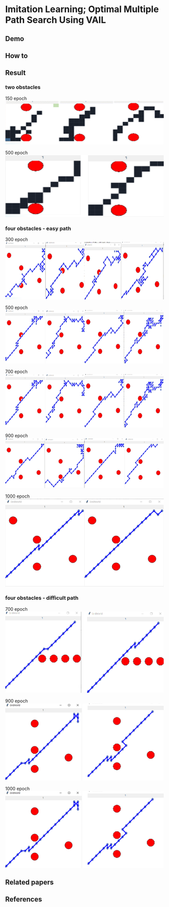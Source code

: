 
# Imitation Learning; Optimal Multiple Path Search Using VAIL

## Demo

## How to

## Result
### two obstacles

150 epoch
![two obstacle-150](./img/2obstacle-150epoch.PNG)

500 epoch
![two obstacle-500](./img/2obstacle-500epoch.PNG)


### four obstacles - easy path

300 epoch
![four obstacle0-300](./img/epoch-300.PNG)

500 epoch
![four obstacle0-500](./img/epoch-500.PNG)

700 epoch
![four obstacle0-700](./img/epoch-500.PNG)

900 epoch
![four obstacle0-900](./img/epoch-900.PNG)

1000 epoch
![four obstacle0-1000](./img/epoch-1000.PNG)


### four obstacles - difficult path

700 epoch
![four obstacle1-700](./img/4opstacle2_epoch-700.PNG)

900 epoch
![four obstacle1-900](./img/4opstacle2_epoch-900.PNG)

1000 epoch
![four obstacle1-1000](./img/4opstacle2_epoch-900.PNG)


## Related papers


## References


